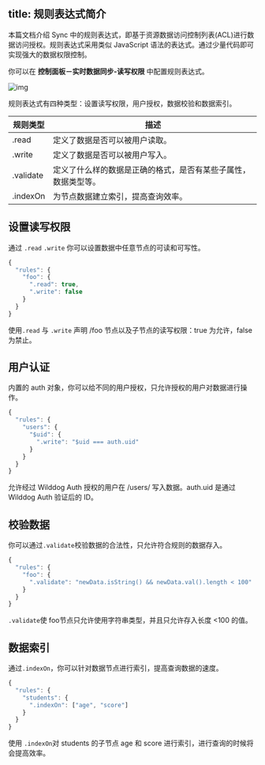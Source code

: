 
title: 规则表达式简介
---

本篇文档介绍 Sync 中的规则表达式，即基于资源数据访问控制列表(ACL)进行数据访问授权。规则表达式采用类似 JavaScript 语法的表达式。通过少量代码即可实现强大的数据权限控制。

你可以在 **控制面板－实时数据同步-读写权限** 中配置规则表达式。

![img](/images/rule-overview.png)

规则表达式有四种类型：设置读写权限，用户授权，数据校验和数据索引。

| 规则类型      | 描述                             |
| --------- | ------------------------------ |
| .read     | 定义了数据是否可以被用户读取。            |
| .write    | 定义了数据是否可以被用户写入。                 |
| .validate | 定义了什么样的数据是正确的格式，是否有某些子属性，数据类型等。|
| .indexOn  | 为节点数据建立索引，提高查询效率。               |


## 设置读写权限

通过 `.read` `.write` 你可以设置数据中任意节点的可读和可写性。

```javascript
{
  "rules": {
    "foo": {
      ".read": true,
      ".write": false
    }
  }
}
```

使用`.read` 与 `.write` 声明 /foo 节点以及子节点的读写权限：true 为允许，false 为禁止。

## 用户认证

内置的 auth 对象，你可以给不同的用户授权，只允许授权的用户对数据进行操作。

```javascript
{
  "rules": {
    "users": {
      "$uid": {
        ".write": "$uid === auth.uid"
      }
    }
  }
}
```
允许经过 Wilddog Auth 授权的用户在 /users/<uid> 写入数据。auth.uid 是通过 Wilddog Auth 验证后的 ID。


## 校验数据

你可以通过`.validate`校验数据的合法性，只允许符合规则的数据存入。

```javascript
{
  "rules": {
    "foo": {
      ".validate": "newData.isString() && newData.val().length < 100"
    }
  }
}
```

`.validate`使 foo节点只允许使用字符串类型，并且只允许存入长度 <100 的值。



## 数据索引

通过`.indexOn`，你可以针对数据节点进行索引，提高查询数据的速度。

```javascript
{
  "rules": {
    "students": {
      ".indexOn": ["age", "score"]
    }
  }
}
```

使用 `.indexOn`对 students 的子节点 age 和 score 进行索引，进行查询的时候将会提高效率。
